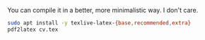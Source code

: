 You can compile it in a better, more minimalistic way. I don't care.

```bash
sudo apt install -y texlive-latex-{base,recommended,extra}
pdf2latex cv.tex
```